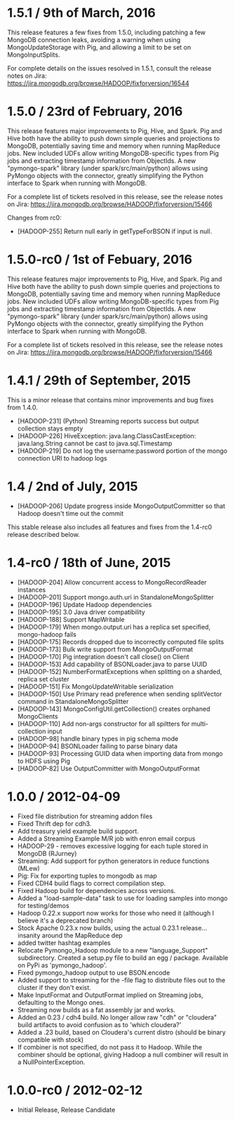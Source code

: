 1.5.1 / 9th of March, 2016
==========================

This release features a few fixes from 1.5.0, including patching a few MongoDB
connection leaks, avoiding a warning when using MongoUpdateStorage with Pig, and
allowing a limit to be set on MongoInputSplits.

For complete details on the issues resolved in 1.5.1, consult the release notes
on Jira: https://jira.mongodb.org/browse/HADOOP/fixforversion/16544

1.5.0 / 23rd of February, 2016
==============================

This release features major improvements to Pig, Hive, and Spark. Pig and Hive
both have the ability to push down simple queries and projections to MongoDB,
potentially saving time and memory when running MapReduce jobs. New included
UDFs allow writing MongoDB-specific types from Pig jobs and extracting timestamp
information from ObjectIds. A new "pymongo-spark" library (under
spark/src/main/python) allows using PyMongo objects with the connector, greatly
simplifying the Python interface to Spark when running with MongoDB.

For a complete list of tickets resolved in this release, see the release notes
on Jira: https://jira.mongodb.org/browse/HADOOP/fixforversion/15466

Changes from rc0:

   * [HADOOP-255] Return null early in getTypeForBSON if input is null.

1.5.0-rc0 / 1st of Febuary, 2016
================================

This release features major improvements to Pig, Hive, and Spark. Pig and Hive
both have the ability to push down simple queries and projections to MongoDB,
potentially saving time and memory when running MapReduce jobs. New included
UDFs allow writing MongoDB-specific types from Pig jobs and extracting timestamp
information from ObjectIds. A new "pymongo-spark" library (under
spark/src/main/python) allows using PyMongo objects with the connector, greatly
simplifying the Python interface to Spark when running with MongoDB.

For a complete list of tickets resolved in this release, see the release notes
on Jira: https://jira.mongodb.org/browse/HADOOP/fixforversion/15466

1.4.1 / 29th of September, 2015
===============================

This is a minor release that contains minor improvements and bug fixes from 1.4.0.

  * [HADOOP-231] (Python) Streaming reports success but output collection stays empty
  * [HADOOP-226] HiveException: java.lang.ClassCastException: java.lang.String cannot be cast to java.sql.Timestamp
  * [HADOOP-219] Do not log the username:password portion of the mongo connection URI to hadoop logs

1.4 / 2nd of July, 2015
=======================

  * [HADOOP-206] Update progress inside MongoOutputCommitter so that Hadoop doesn't time out the commit

This stable release also includes all features and fixes from the 1.4-rc0 release described below.

1.4-rc0 / 18th of June, 2015
============================

  * [HADOOP-204] Allow concurrent access to MongoRecordReader instances
  * [HADOOP-201] Support mongo.auth.uri in StandaloneMongoSplitter
  * [HADOOP-196] Update Hadoop dependencies
  * [HADOOP-195] 3.0 Java driver compatibility
  * [HADOOP-188] Support MapWritable
  * [HADOOP-179] When mongo.output.uri has a replica set specified, mongo-hadoop fails
  * [HADOOP-175] Records dropped due to incorrectly computed file splits
  * [HADOOP-173] Bulk write support from MongoOutputFormat
  * [HADOOP-170] Pig integration doesn't call close() on Client
  * [HADOOP-153] Add capability of BSONLoader.java to parse UUID
  * [HADOOP-152] NumberFormatExceptions when splitting on a sharded, replica set cluster
  * [HADOOP-151] Fix MongoUpdateWritable serialization
  * [HADOOP-150] Use Primary read preference when sending splitVector command in StandaloneMongoSplitter
  * [HADOOP-143] MongoConfigUtil.getCollection() creates orphaned MongoClients
  * [HADOOP-110] Add non-args constructor for all spiltters for multi-collection input
  * [HADOOP-98] handle binary types in pig schema mode
  * [HADOOP-94] BSONLoader failing to parse binary data
  * [HADOOP-93] Processing GUID data when importing data from mongo to HDFS using Pig
  * [HADOOP-82] Use OutputCommitter with MongoOutputFormat

1.0.0 / 2012-04-09 
==================

  * Fixed file distribution for streaming addon files
  * Fixed Thrift dep for cdh3.
  * Add treasury yield example build support.
  * Added a Streaming Example M/R job with enron email corpus
  * HADOOP-29 - removes excessive logging for each tuple stored in MongoDB (RJurney)
  * Streaming: Add support for python generators in reduce functions (MLew)
  * Pig: Fix for exporting tuples to mongodb as map
  * Fixed CDH4 build flags to correct compilation step.
  * Fixed Hadoop build for dependencies across versions.
  * Added a "load-sample-data" task to use for loading samples into mongo for testing/demos
  * Hadoop 0.22.x support now works for those who need it (although I believe it's a deprecated branch)
  * Stock Apache 0.23.x now builds, using the actual 0.23.1 release...  insanity around the MapReduce dep
  * added twitter hashtag examples
  * Relocate Pymongo_Hadoop module to a new "language_Support" subdirectory. Created a setup.py file to build an egg / package. Available on PyPi as 'pymongo_hadoop'.
  * Fixed pymongo_hadoop output to use BSON.encode
  * Added support to streaming for the -file flag to distribute files out to the cluster if they don't exist.
  * Make InputFormat and OutputFormat implied on Streaming jobs, defaulting to the Mongo ones.
  * Streaming now builds as a fat assembly jar and works.
  * Added an 0.23 / cdh4 build.  No longer allow raw "cdh" or "cloudera" build artifacts to avoid confusion as to 'which cloudera?'
  * Added a .23 build, based on Cloudera's current distro (should be binary compatible with stock)
  * If combiner is not specified, do not pass it to Hadoop.  While the combiner should be optional, giving Hadoop a null combiner will result in a NullPointerException.

1.0.0-rc0 / 2012-02-12 
==================

  * Initial Release, Release Candidate
